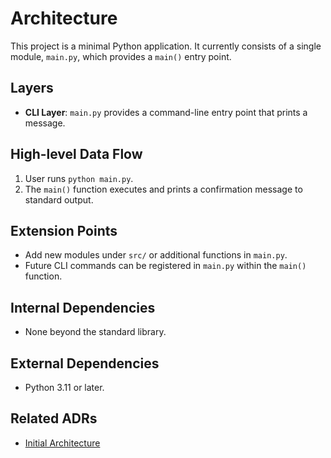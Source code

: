 # Architecture

This project is a minimal Python application. It currently consists of a single module, `main.py`, which provides a `main()` entry point.

## Layers
- **CLI Layer**: `main.py` provides a command-line entry point that prints a message.

## High-level Data Flow
1. User runs `python main.py`.
2. The `main()` function executes and prints a confirmation message to standard output.

## Extension Points
- Add new modules under `src/` or additional functions in `main.py`.
- Future CLI commands can be registered in `main.py` within the `main()` function.

## Internal Dependencies
- None beyond the standard library.

## External Dependencies
- Python 3.11 or later.

## Related ADRs
- [Initial Architecture](DESIGN_DECISIONS/ADR-20250826-initial-architecture.md)
